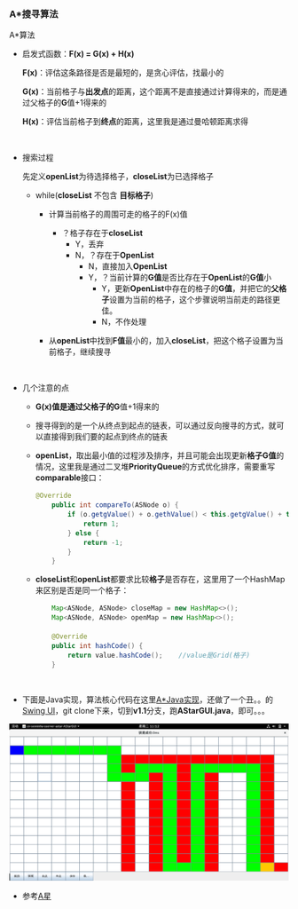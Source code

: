 ### A*搜寻算法

A*算法

- 启发式函数：**F(x) = G(x) + H(x)**

  **F(x)**：评估这条路径是否是最短的，是贪心评估，找最小的

  **G(x)**：当前格子与**出发点**的距离，这个距离不是直接通过计算得来的，而是通过父格子的**G**值+1得来的

  **H(x)**：评估当前格子到**终点**的距离，这里我是通过曼哈顿距离求得

  ​

- 搜索过程

  先定义**openList**为待选择格子，**closeList**为已选择格子

  - while(**closeList** 不包含 **目标格子**)

    - 计算当前格子的周围可走的格子的F(x)值

      - ？格子存在于**closeList**
        - Y，丢弃
        - N，？存在于**OpenList**
          - N，直接加入**OpenList**
          - Y，？当前计算的**G值**是否比存在于**OpenList**的**G值**小
            - Y，更新**OpenList**中存在的格子的**G值**，并把它的**父格子**设置为当前的格子，这个步骤说明当前走的路径更佳。
            - N，不作处理

    - 从**openList**中找到**F值**最小的，加入**closeList**，把这个格子设置为当前格子，继续搜寻

      ​

- 几个注意的点

  - **G(x)**值是通过父格子的**G**值+1得来的

  - 搜寻得到的是一个从终点到起点的链表，可以通过反向搜寻的方式，就可以直接得到我们要的起点到终点的链表

  - **openList**，取出最小值的过程涉及排序，并且可能会出现更新**格子G值**的情况，这里我是通过二叉堆**PriorityQueue**的方式优化排序，需要重写**comparable**接口：

    ```java
    @Override
    	public int compareTo(ASNode o) {
    		if (o.getgValue() + o.gethValue() < this.getgValue() + this.gethValue()){
    			return 1;
    		} else {
    			return -1;
    		}
    	}
    ```

  - **closeList**和**openList**都要求比较**格子**是否存在，这里用了一个HashMap来区别是否是同一个格子：

    ```java
    	Map<ASNode, ASNode> closeMap = new HashMap<>();
    	Map<ASNode, ASNode> openMap = new HashMap<>();

    	@Override
    	public int hashCode() {
    		return value.hashCode();	//value是Grid(格子)
    	}
    ```

    ​

- 下面是Java实现，算法核心代码在这里[A*Java实现](https://github.com/iSenninha/tank/tree/v1.1/src/main/java/cn/senninha/game/map/util)，还做了一个丑。。的[Swing UI](https://github.com/iSenninha/tank/blob/v1.1/src/test/java/cn/senninha/sserver/astar/AStarGUI.java)，git clone下来，切到**v1.1**分支，跑**AStarGUI.java**，即可。。。

![GUI](./pic/astar.png)
- 参考[A星](http://blog.csdn.net/hitwhylz/article/details/23089415)

